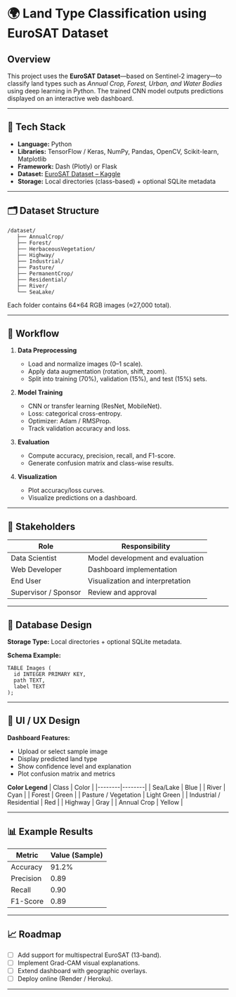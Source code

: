 # 🌍 Land Type Classification using EuroSAT Dataset

## Overview
This project uses the **EuroSAT Dataset**—based on Sentinel-2 imagery—to classify land types such as *Annual Crop, Forest, Urban, and Water Bodies* using deep learning in Python. The trained CNN model outputs predictions displayed on an interactive web dashboard.

---

## 🔧 Tech Stack
- **Language:** Python  
- **Libraries:** TensorFlow / Keras, NumPy, Pandas, OpenCV, Scikit-learn, Matplotlib  
- **Framework:** Dash (Plotly) or Flask  
- **Dataset:** [EuroSAT Dataset – Kaggle](https://www.kaggle.com/datasets/apollo2506/eurosat-dataset)  
- **Storage:** Local directories (class-based) + optional SQLite metadata  

---

## 🗂 Dataset Structure
```
/dataset/
   ├── AnnualCrop/
   ├── Forest/
   ├── HerbaceousVegetation/
   ├── Highway/
   ├── Industrial/
   ├── Pasture/
   ├── PermanentCrop/
   ├── Residential/
   ├── River/
   └── SeaLake/
```
Each folder contains 64×64 RGB images (≈27,000 total).  

---

## 🚀 Workflow

1. **Data Preprocessing**
   - Load and normalize images (0–1 scale).  
   - Apply data augmentation (rotation, shift, zoom).  
   - Split into training (70%), validation (15%), and test (15%) sets.

2. **Model Training**
   - CNN or transfer learning (ResNet, MobileNet).  
   - Loss: categorical cross-entropy.  
   - Optimizer: Adam / RMSProp.  
   - Track validation accuracy and loss.

3. **Evaluation**
   - Compute accuracy, precision, recall, and F1-score.  
   - Generate confusion matrix and class-wise results.

4. **Visualization**
   - Plot accuracy/loss curves.  
   - Visualize predictions on a dashboard.  

---

## 👥 Stakeholders

| Role | Responsibility |
|------|----------------|
| Data Scientist | Model development and evaluation |
| Web Developer | Dashboard implementation |
| End User | Visualization and interpretation |
| Supervisor / Sponsor | Review and approval |

---

## 💾 Database Design
**Storage Type:** Local directories + optional SQLite metadata.

**Schema Example:**
```
TABLE Images (
  id INTEGER PRIMARY KEY,
  path TEXT,
  label TEXT
);
```

---

## 🎨 UI / UX Design

**Dashboard Features:**
- Upload or select sample image  
- Display predicted land type  
- Show confidence level and explanation  
- Plot confusion matrix and metrics  

**Color Legend**
| Class | Color |
|--------|--------|
| Sea/Lake | Blue |
| River | Cyan |
| Forest | Green |
| Pasture / Vegetation | Light Green |
| Industrial / Residential | Red |
| Highway | Gray |
| Annual Crop | Yellow |

---

## 📊 Example Results
| Metric | Value (Sample) |
|---------|----------------|
| Accuracy | 91.2% |
| Precision | 0.89 |
| Recall | 0.90 |
| F1-Score | 0.89 |

---

## 📈 Roadmap
- [ ] Add support for multispectral EuroSAT (13-band).  
- [ ] Implement Grad-CAM visual explanations.  
- [ ] Extend dashboard with geographic overlays.  
- [ ] Deploy online (Render / Heroku).

---

